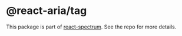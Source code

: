 # @react-aria/tag

This package is part of [react-spectrum](https://gitlab.com/watheia/spectrum). See the repo for more details.
